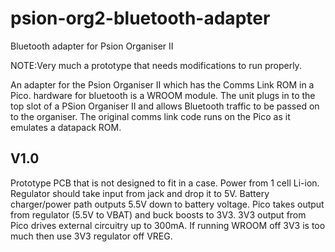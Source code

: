 # psion-org2-bluetooth-adapter
Bluetooth adapter for Psion Organiser II

NOTE:Very much a prototype that needs modifications to run properly.

An adapter for the Psion Organiser II which has the Comms Link ROM in a Pico. hardware for bluetooth is a WROOM module.
The unit plugs in to the top slot of a PSion Organiser II and allows Bluetooth traffic to be passed on to the organiser.
The original comms link code runs on the Pico as it emulates a datapack ROM.

V1.0
----

Prototype PCB that is not designed to fit in a case.
Power from 1 cell Li-ion. Regulator should take input from jack and drop it to 5V. Battery charger/power path outputs 5.5V down to battery voltage. 
Pico takes output from regulator (5.5V to VBAT) and buck boosts to 3V3. 3V3 output from Pico drives external circuitry up to 300mA.
If running WROOM off 3V3 is too much then use 3V3 regulator off VREG.


